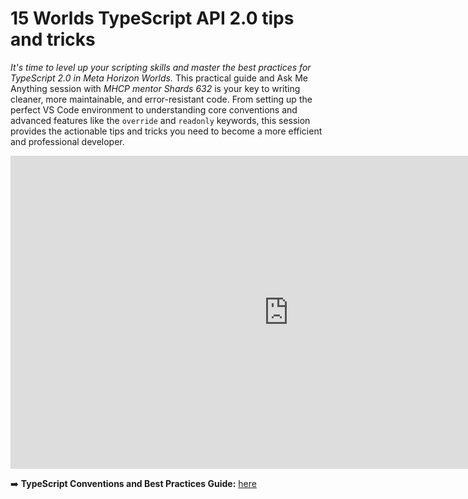 # 15 Worlds TypeScript API 2.0 tips and tricks
*It's time to level up your scripting skills and master the best practices for TypeScript 2.0 in Meta Horizon Worlds.* This practical guide and Ask Me Anything session with *MHCP mentor Shards 632* is your key to writing cleaner, more maintainable, and error-resistant code. From setting up the perfect VS Code environment to understanding core conventions and advanced features like the `override` and `readonly` keywords, this session provides the actionable tips and tricks you need to become a more efficient and professional developer.

<iframe width="890" height="501" src="https://www.youtube.com/embed/6dl5hbpPTVE" title="Worlds TypeScript API 2.0 Tips and Tricks" frameborder="0" allow="accelerometer; autoplay; clipboard-write; encrypted-media; gyroscope; picture-in-picture; web-share" referrerpolicy="strict-origin-when-cross-origin" allowfullscreen></iframe>

➡️ **TypeScript Conventions and Best Practices Guide:** [here](/docs/scripting-concepts-persistence-apis/typescript-conventions-best-practices.md)